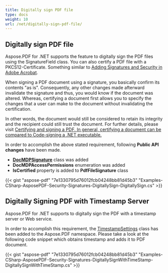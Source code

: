```yaml
---
title: Digitally sign PDF file
type: docs
weight: 10
url: /net/digitally-sign-pdf-file/
---
```


## **Digitally sign PDF file**
Aspose.PDF for .NET supports the feature to digitally sign the PDF files using the SignatureField class. You can also certify a PDF file with a PKCS12-Certificate. Something similar to [Adding Signatures and Security in Adobe Acrobat](http://www.adobepress.com/articles/article.asp?p=1272495&seqNum=6).

When signing a PDF document using a signature, you basically confirm its contents "as is". Consequently, any other changes made afterward invalidate the signature and thus, you would know if the document was altered. Whereas, certifying a document first allows you to specify the changes that a user can make to the document without invalidating the certification.

In other words, the document would still be considered to retain its integrity and the recipient could still trust the document. For further details, please visit [Certifying and signing a PDF](http://blogs.adobe.com/security/2012/03/what-is-a-certified-document-and-when-should-you-use-it.html)[. In general, certifying a document can be compared to Code-signing a .NET executable.](http://www.investintech.com/resources/articles/certifyingsigningpdf/)

In order to accomplish the above stated requirement, following **Public API changes** have been made.

- [**DocMDPSignature**](https://apireference.aspose.com/net/pdf/aspose.pdf.forms/docmdpsignature) class was added
- **DocMDPAccessPermissions** enumeration was added
- **IsCertified** property is added to **PdfFileSignature** class

{{< gist "aspose-pdf" "7e1330795d76012fcb04248bb81d45b3" "Examples-CSharp-AsposePDF-Security-Signatures-DigitallySign-DigitallySign.cs" >}}
## **Digitally Signing PDF with Timestamp Server**
Aspose.PDF for .NET supports to digitally sign the PDF with a timestamp server or Web service.

In order to accomplish this requirement, the [TimestampSettings](https://apireference.aspose.com/net/pdf/aspose.pdf/timestampsettings) class has been added to the Aspose.PDF namespace. Please take a look at the following code snippet which obtains timestamp and adds it to PDF document.

{{< gist "aspose-pdf" "7e1330795d76012fcb04248bb81d45b3" "Examples-CSharp-AsposePDF-Security-Signatures-DigitallySignWithTimeStamp-DigitallySignWithTimeStamp.cs" >}}
